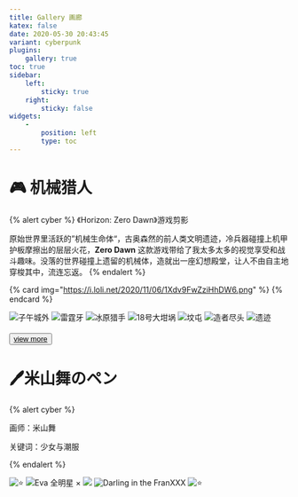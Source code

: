 ```yaml
---
title: Gallery 画廊
katex: false
date: 2020-05-30 20:43:45
variant: cyberpunk
plugins:
	gallery: true
toc: true
sidebar:
    left:
        sticky: true
    right:
        sticky: false
widgets: 
	- 
		position: left
		type: toc
---
```


# 🎮 机械猎人

{% alert cyber %}
《Horizon: Zero Dawn》游戏剪影

原始世界里活跃的”机械生命体“，古奥森然的前人类文明遗迹，冷兵器碰撞上机甲护板摩擦出的层层火花，**Zero Dawn** 这款游戏带给了我太多太多的视觉享受和战斗趣味。没落的世界碰撞上遗留的机械体，造就出一座幻想殿堂，让人不由自主地穿梭其中，流连忘返。
{% endalert %}

{% card  img="https://i.loli.net/2020/11/06/1Xdv9FwZziHhDW6.png" %}
{% endcard %}

<div class="justified-gallery">

![子午城外](https://i.loli.net/2020/10/25/S15RwEAOcqsumpG.png)
![雷霆牙](https://i.loli.net/2020/10/25/sfPGZBceEV2nwRp.png)
![冰原猎手](https://i.loli.net/2020/10/25/o124mA73UPWd8RK.png)
![18号大坩埚](https://i.loli.net/2020/11/01/p4RmTjrqfnMFdZe.png)
![坟屯](https://i.loli.net/2020/11/06/Vrx9qlOUj53QZNL.png)
![造者尽头](https://i.loli.net/2020/11/08/QdDnvsyM8AJVBuP.png)
![遗迹](https://i.loli.net/2020/11/08/Pum7XIpiGBgSrke.png)

</div>

<button class="button is-success is-fullwidth" style="margin-top: 5px;">
	<a href="./horizon.html" target="view_self">
    <span class="icon" style="color: black">
      <i class="fa fa-eye" style="color: black"></i>
    </span>
    <span style="color: black;">view more</span>
    </a>
</button>

# 🖊米山舞のペン

{% alert cyber %}

画师：米山舞

关键词：少女与潮服

{% endalert %}

<div class="justified-gallery">

![⭐](https://gitee.com/BAIDI-CODER/PicGo/raw/master/img/20201022213327.png)
![Eva 全明星 ×](https://gitee.com/BAIDI-CODER/PicGo/raw/master/img/20201022213457.png)
![](https://gitee.com/BAIDI-CODER/PicGo/raw/master/img/20201022213619.png)
![Darling in the FranXXX](https://gitee.com/BAIDI-CODER/PicGo/raw/master/img/20201022213935.png)
![⭐](https://gitee.com/BAIDI-CODER/PicGo/raw/master/img/20201022225328.png)

</div>


